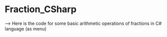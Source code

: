 # Fraction_CSharp
--> Here is the code for some basic arithmetic operations of fractions in C# language (as menu)
